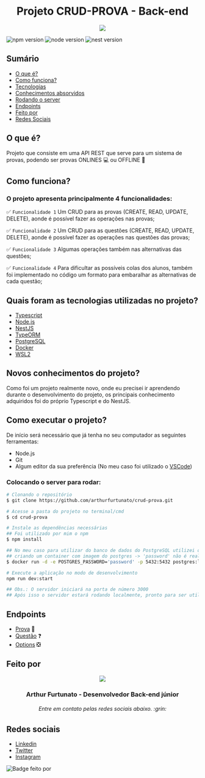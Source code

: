 
<h1 align="center"> Projeto CRUD-PROVA - Back-end </h1>

<p align="center">
  <img src="https://uab.ufsc.br/administracao/files/2020/06/provas.jpg" />
</p>

![npm version](https://img.shields.io/badge/npm-6.14.16-blue)
![node version](https://img.shields.io/badge/node-v12.22.10-green)
![nest version](https://img.shields.io/badge/nest-8.2.4-red)

## Sumário

* [O que é?](#o-que-é)
* [Como funciona?](#como-funciona)
* [Tecnologias](#quais-foram-as-tecnologias-utilizadas-no-projeto)
* [Conhecimentos absorvidos](#novos-conhecimentos-do-projeto)
* [Rodando o server](#como-executar-o-projeto)
* [Endpoints](#endpoints)
* [Feito por](#feito-por)
* [Redes Sociais](#redes-sociais)

## O que é?
Projeto que consiste em uma API REST que serve para um sistema de provas, podendo ser provas ONLINES :computer: ou OFFLINE :book:

## Como funciona?
### O projeto apresenta principalmente 4 funcionalidades:
:white_check_mark: `Funcionalidade 1` Um CRUD para as provas (CREATE, READ, UPDATE, DELETE), aonde é possível fazer as operações nas provas;

:white_check_mark: `Funcionalidade 2` Um CRUD para as questões (CREATE, READ, UPDATE, DELETE), aonde é possível fazer as operações nas questões das provas;

:white_check_mark: `Funcionalidade 3` Algumas operações também nas alternativas das questões;

:white_check_mark: `Funcionalidade 4` Para dificultar as possíveis colas dos alunos, também foi implementado no código um formato para embaralhar as alternativas de cada questão;

## Quais foram as tecnologias utilizadas no projeto?
- [Typescript](https://www.typescriptlang.org/)
- [Node.js](https://nodejs.org/en/)
- [NestJS](https://nestjs.com/)
- [TypeORM](https://typeorm.io/#/)
- [PostgreSQL](https://www.postgresql.org/)
- [Docker](https://www.docker.com/)
- [WSL2](https://docs.microsoft.com/pt-br/windows/wsl/install)

## Novos conhecimentos do projeto?
Como foi um projeto realmente novo, onde eu precisei ir aprendendo durante o desenvolvimento do projeto, os principais conhecimento adquiridos foi do próprio Typescript e do NestJS.

## Como executar o projeto?
De início será necessário que já tenha no seu computador as seguintes ferramentas:
- Node.js
- Git
- Algum editor da sua preferência (No meu caso foi utilizado o [VSCode](https://code.visualstudio.com/))

### Colocando o server para rodar:
```bash
# Clonando o repositório
$ git clone https://github.com/arthurfurtunato/crud-prova.git

# Acesse a pasta do projeto no terminal/cmd
$ cd crud-prova

# Instale as dependências necessárias
## Foi utilizado por mim o npm
$ npm install

## No meu caso para utilizar do banco de dados do PostgreSQL utilizei o docker através do seguinte comando
## criando um container com imagem do postgres -> 'password' não é realmente a senha utilizada no comando
$ docker run -d -e POSTGRES_PASSWORD='password' -p 5432:5432 postgres:latest

# Execute a aplicação no modo de desenvolvimento
npm run dev:start

## Obs.: O servidor iniciará na porta de número 3000
## Após isso o servidor estará rodando localmente, pronto para ser utilizado na url http://localhost:3000
```

## Endpoints

- [Prova](./readme/crud-provas.md) :page_facing_up:
- [Questão](./readme/crud-questions.md) :question:
- [Options](./readme/options.md) :negative_squared_cross_mark:

## Feito por
<p align="center">
  <img src="https://media-exp1.licdn.com/dms/image/C4D03AQFepBOXaqPO_Q/profile-displayphoto-shrink_800_800/0/1642861778954?e=1654128000&v=beta&t=KXO8g1AngeiB0VrDz-RiCynb6oN6Ee8aeP3k5YsIMR0" />
</p>

<h3 align="center">Arthur Furtunato - Desenvolvedor Back-end júnior</h3>
<h6 align="center">Entre em contato pelas redes sociais abaixo. :grin:</h3>

## Redes sociais

- [Linkedin](https://www.linkedin.com/in/arthur-furtunato-4994a7208/)
- [Twitter](https://twitter.com/arthurv05)
- [Instagram](https://www.instagram.com/arthurv05/)

![Badge feito por](https://img.shields.io/badge/Feito%20por-Arthur%20Furtunato-red)

